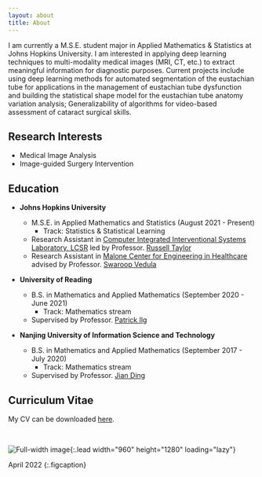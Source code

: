 ```yaml
---
layout: about
title: About
---
```

I am currently a M.S.E. student major in Applied Mathematics & Statistics at Johns Hopkins University. I am interested in applying deep learning techniques to multi-modality medical images (MRI, CT, etc.) to extract meaningful information for diagnostic purposes. Current projects include using deep learning methods for automated segmentation of the eustachian tube for applications in the management of eustachian tube dysfunction and building the statistical shape model for the eustachian tube anatomy variation analysis; Generalizability of algorithms for video-based assessment of cataract surgical skills.

## Research Interests
- Medical Image Analysis
- Image-guided Surgery Intervention

## Education
- **Johns Hopkins University**
  - M.S.E. in Applied Mathematics and Statistics (August 2021 - Present)
    - Track: Statistics & Statistical Learning
  - Research Assistant in [Computer Integrated Interventional Systems Laboratory, LCSR](https://ciis.lcsr.jhu.edu/doku.php?id=start) led by Professor. [Russell Taylor](https://www.cs.jhu.edu/~rht/)
  - Research Assistant in [Malone Center for Engineering in Healthcare](https://malonecenter.jhu.edu/) advised by Professor. [Swaroop Vedula](https://malonecenter.jhu.edu/people/swaroop-vedula/)

- **University of Reading**
  - B.S. in Mathematics and Applied Mathematics (September 2020 - June 2021)
    - Track: Mathematics stream
  - Supervised by Professor. [Patrick Ilg](https://www.reading.ac.uk/maths-and-stats/staff/patrick-ilg)

- **Nanjing University of Information Science and Technology**
  - B.S. in Mathematics and Applied Mathematics (September 2017 - July 2020)
    - Track: Mathematics stream
  - Supervised by Professor. [Jian Ding](http://faculty.nuist.edu.cn/dingjian/zh_CN/index.htm)

## Curriculum Vitae
My CV can be downloaded [here](\assets\cv\CV_ZhiweiGong.pdf).

<br>

![Full-width image](/assets/img/photo_Zhiwei){:.lead width="960" height="1280" loading="lazy"}

April 2022
{:.figcaption}
